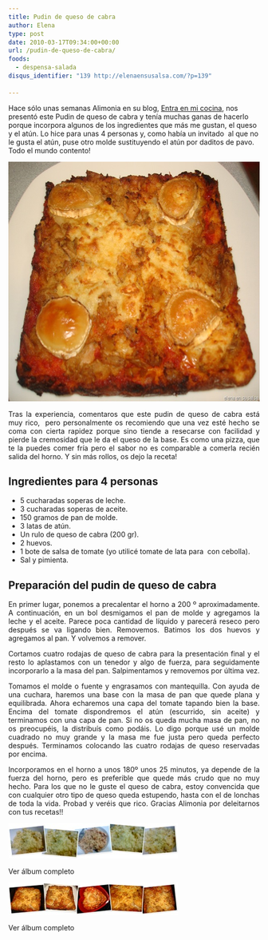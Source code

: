 ```yaml
---
title: Pudin de queso de cabra
author: Elena
type: post
date: 2010-03-17T09:34:00+00:00
url: /pudin-de-queso-de-cabra/
foods:
  - despensa-salada
disqus_identifier: "139 http://elenaensusalsa.com/?p=139"

---
```

Hace sólo unas semanas Alimonia en su blog, [Entra en mi cocina][1], nos presentó este Pudin de queso de cabra y tenía muchas ganas de hacerlo porque incorpora algunos de los ingredientes que más me gustan, el queso y el atún. Lo hice para unas 4 personas y, como había un invitado  al que no le gusta el atún, puse otro molde sustituyendo el atún por daditos de pavo. Todo el mundo contento!

[<img class="size-full wp-image-722 aligncenter" src="/2018/03/DSC03744_thumb-5B17-5D1.jpg" alt="" width="629" height="480" />][2]

<div align="justify">
  Tras la experiencia, comentaros que este pudin de queso de cabra está muy rico,  pero personalmente os recomiendo que una vez esté hecho se coma con cierta rapidez porque sino tiende a resecarse con facilidad y pierde la cremosidad que le da el queso de la base. Es como una pizza, que te la puedes comer fría pero el sabor no es comparable a comerla recién salida del horno. Y sin más rollos, os dejo la receta!
</div>

<h2 align="justify">
  Ingredientes para 4 personas
</h2>

  * 5 cucharadas soperas de leche.
  * 3 cucharadas soperas de aceite.
  * 150 gramos de pan de molde.
  * 3 latas de atún.
  * Un rulo de queso de cabra (200 gr).
  * 2 huevos.
  * 1 bote de salsa de tomate (yo utilicé tomate de lata para  con cebolla).
  * Sal y pimienta.

## Preparación del pudin de queso de cabra

<p align="justify">
  En primer lugar, ponemos a precalentar el horno a 200 º aproximadamente. A continuación, en un bol desmigamos el pan de molde y agregamos la leche y el aceite. Parece poca cantidad de líquido y parecerá reseco pero después se va ligando bien. Removemos. Batimos los dos huevos y agregamos al pan. Y volvemos a remover.
</p>

<p align="justify">
  Cortamos cuatro rodajas de queso de cabra para la presentación final y el resto lo aplastamos con un tenedor y algo de fuerza, para seguidamente incorporarlo a la masa del pan. Salpimentamos y removemos por última vez.
</p>

<p align="justify">
  Tomamos el molde o fuente y engrasamos con mantequilla. Con ayuda de una cuchara, haremos una base con la masa de pan que quede plana y equilibrada. Ahora echaremos una capa del tomate tapando bien la base. Encima del tomate dispondremos el atún (escurrido, sin aceite) y terminamos con una capa de pan. Si no os queda mucha masa de pan, no os preocupéis, la distribuís como podáis. Lo digo porque usé un molde cuadrado no muy grande y la masa me fue justa pero queda perfecto después. Terminamos colocando las cuatro rodajas de queso reservadas por encima.
</p>

<p align="justify">
  Incorporamos en el horno a unos 180º unos 25 minutos, ya depende de la fuerza del horno, pero es preferible que quede más crudo que no muy hecho. Para los que no le guste el queso de cabra, estoy convencida que con cualquier otro tipo de queso queda estupendo, hasta con el de lonchas de toda la vida. Probad y veréis que rico. Gracias Alimonia por deleitarnos con tus recetas!!
</p>

<div id="attachment_718" style="max-width: 350px" class="wp-caption aligncenter">
  <a href="http://cid-a5354edc4ebfa1ec.skydrive.live.com/redir.aspx?page=browse&resid=A5354EDC4EBFA1EC!572&ct=photos"><img class="wp-image-718 size-full" src="/2018/03/InlineRepresentation9e4eb8ae-ab81-482c-b454-e7ed9231e6311.jpg" alt="" width="340" height="71" /></a>
  
  <p class="wp-caption-text">
    Ver álbum completo
  </p>
</div>

<div id="attachment_720" style="max-width: 350px" class="wp-caption aligncenter">
  <a href="http://cid-a5354edc4ebfa1ec.skydrive.live.com/redir.aspx?page=browse&resid=A5354EDC4EBFA1EC!579&ct=photos"><img class="wp-image-720 size-full" src="/2018/03/InlineRepresentation44412431-a09d-4313-ac46-eabe28175ce91.jpg" alt="" width="340" height="65" /></a>
  
  <p class="wp-caption-text">
    Ver álbum completo
  </p>
</div>

 [1]: http://entraenmicocina.blogspot.com/
 [2]: /2018/03/DSC03744_thumb-5B17-5D1.jpg
